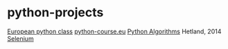 # python-projects

[European python class](euro-python) [python-course.eu](https://python-course.eu/)
[Python Algorithms](python-alogrithms) Hetland, 2014
[Selenium](selenium)
